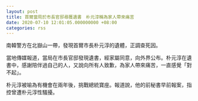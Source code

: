 ```yaml
---
layout: post
title: 首爾當局於市長官邸尋獲遺書　朴元淳稱為家人帶來痛苦
date: 2020-07-10 12:01:05.000000000 +08:00
categories: rss
---
```


南韓警方在北嶽山一帶，發現首爾市長朴元淳的遺體，正調查死因。

當地傳媒報道，當局在市長官邸發現遺書，經家屬同意，向外界公布。朴元淳在遺書中，感謝陪伴過自己的人，又說向所有人致歉，為家人帶來痛苦，一直感覺「對不起」。

朴元淳被喻為有機會在兩年後，挑戰總統寶座。報道說，他的前秘書早前報案，指控曾遭朴元淳性騷擾。
